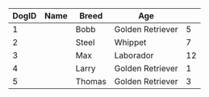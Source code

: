 | DogID | Name | Breed  | Age              |     |
| ----- | ---- | ------ | ---------------- | --- |
| 1     |      | Bobb   | Golden Retriever | 5   |
| 2     |      | Steel  | Whippet          | 7   |
| 3     |      | Max    | Laborador        | 12  |
| 4     |      | Larry  | Golden Retriever | 1   |
| 5     |      | Thomas | Golden Retriever | 3   |
